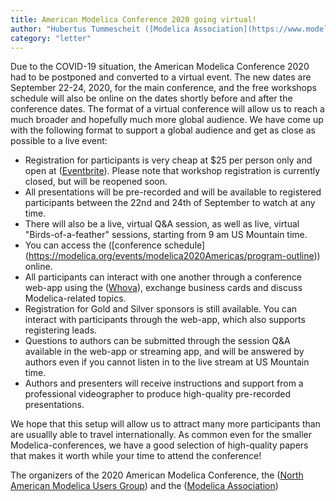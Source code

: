 ```yaml
---
title: American Modelica Conference 2020 going virtual!
author: "Hubertus Tummescheit ([Modelica Association](https://www.modelica.org/)) and ([North American Modelica Users Group](https://namug.org/))"
category: "letter"
---
```


Due to the COVID-19 situation, the American Modelica Conference 2020 had to be postponed and converted to a virtual event. 
The new dates are September 22-24, 2020, for the main conference, and the free workshops schedule will also be online on the dates 
shortly before and after the conference dates. The format of a virtual conference will allow us to reach a much broader and hopefully 
much more global audience. We have come up with the following format to support a global audience and get as close as possible to a live event: 
  * Registration for participants is very cheap at $25 per person only and open at ([Eventbrite](https://www.eventbrite.com/e/american-modelica-conference-2020-tickets-64989712981)). Please note that workshop registration is currently closed, but will be reopened soon. 
  * All presentations will be pre-recorded and will be available to registered participants between the 22nd and 24th of September to watch at any time.
  * There will also be a live, virtual Q&A session, as well as live, virtual "Birds-of-a-feather" sessions, starting from 9 am US Mountain time. 
  * You can access the ([conference schedule] (https://modelica.org/events/modelica2020Americas/program-outline)) online.
  * All participants can interact with one another through a conference web-app using the ([Whova](https://whova.com/)), exchange business 
  cards and discuss Modelica-related topics. 
  * Registration for Gold and Silver sponsors is still available. You can interact with participants through the web-app, which also supports registering leads. 
  * Questions to authors can be submitted through the session Q&A available in the web-app or streaming app, and will be answered by authors even if you cannot listen in to the live stream at US Mountain time. 
  * Authors and presenters will receive instructions and support from a professional videographer to produce high-quality pre-recorded presentations. 
  
We hope that this setup will allow us to attract many more participants than are usuallly able to travel internationally. As common even for the smaller Modelica-conferences, we have a good selection of high-quality papers that makes it worth while your time to attend the conference!

The organizers of the 2020 American Modelica Conference, the ([North American Modelica Users Group](https://namug.org/)) and the ([Modelica Association](https://www.modelica.org/))
  
